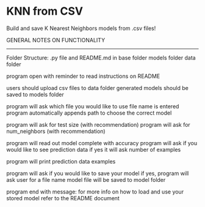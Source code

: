 # KNN from CSV
Build and save K Nearest Neighbors models from .csv files!


GENERAL NOTES ON FUNCTIONALITY
______________________________

Folder Structure:
.py file and README.md in base folder
models folder
data folder

program open with reminder to read instructions on README

users should upload csv files to data folder
generated models should be saved to models folder

program will ask which file you would like to use
file name is entered
program automatically appends path to choose the correct model

program will ask for test size (with recommendation)
program will ask for num_neighbors (with recommendation)

program will read out model complete with accuracy
program will ask if you would like to see prediction data
if yes it will ask number of examples

program will print prediction data examples

program will ask if you would like to save your model
if yes, program will ask user for a file name
model file will be saved to model folder

program end with message:
for more info on how to load and use your stored model
refer to the README document



